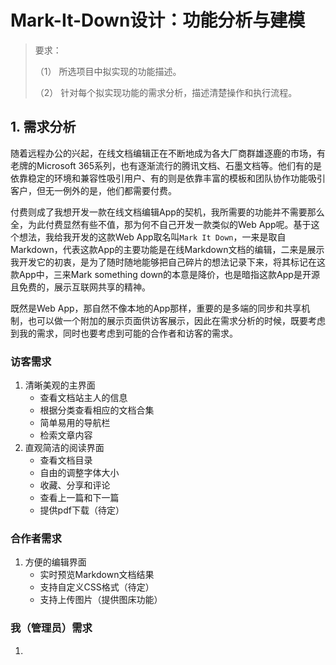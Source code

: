 # Mark-It-Down设计：功能分析与建模

> 要求：
>
> （1） 所选项目中拟实现的功能描述。
>
> （2） 针对每个拟实现功能的需求分析，描述清楚操作和执行流程。

## 1. 需求分析

随着远程办公的兴起，在线文档编辑正在不断地成为各大厂商群雄逐鹿的市场，有老牌的Microsoft 365系列，也有逐渐流行的腾讯文档、石墨文档等。他们有的是依靠稳定的环境和兼容性吸引用户、有的则是依靠丰富的模板和团队协作功能吸引客户，但无一例外的是，他们都需要付费。

付费则成了我想开发一款在线文档编辑App的契机，我所需要的功能并不需要那么全，为此付费显然有些不值，那为何不自己开发一款类似的Web App呢。基于这个想法，我给我开发的这款Web App取名叫`Mark It Down`，一来是取自Markdown，代表这款App的主要功能是在线Markdown文档的编辑，二来是展示我开发它的初衷，是为了随时随地能够把自己碎片的想法记录下来，将其标记在这款App中，三来Mark something down的本意是降价，也是暗指这款App是开源且免费的，展示互联网共享的精神。

既然是Web App，那自然不像本地的App那样，重要的是多端的同步和共享机制，也可以做一个附加的展示页面供访客展示，因此在需求分析的时候，既要考虑到我的需求，同时也要考虑到可能的合作者和访客的需求。

### 访客需求

1. 清晰美观的主界面
   - 查看文档站主人的信息
   - 根据分类查看相应的文档合集
   - 简单易用的导航栏
   - 检索文章内容
2. 直观简洁的阅读界面
   - 查看文档目录
   - 自由的调整字体大小
   - 收藏、分享和评论
   - 查看上一篇和下一篇
   - 提供pdf下载（待定）

### 合作者需求

1. 方便的编辑界面
   - 实时预览Markdown文档结果
   - 支持自定义CSS格式（待定）
   - 支持上传图片（提供图床功能）

### 我（管理员）需求

1. 